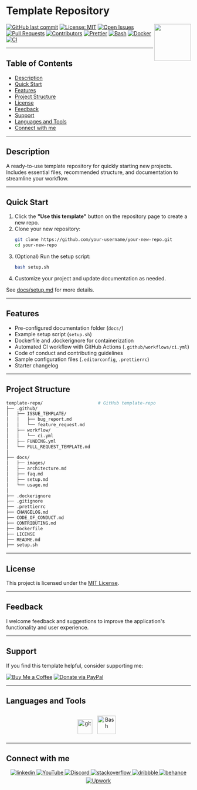 # Template Repository

<img align="right" src="https://media.giphy.com/media/du3J3cXyzhj75IOgvA/giphy.gif" width="100"/>

[![GitHub last commit](https://img.shields.io/github/last-commit/Alexandrbig1/template-repo)](https://github.com/Alexandrbig1/template-repo/commits/main)
[![License: MIT](https://img.shields.io/github/license/Alexandrbig1/template-repo)](https://github.com/Alexandrbig1/template-repo/blob/main/LICENSE)
[![Open Issues](https://img.shields.io/github/issues/Alexandrbig1/template-repo)](https://github.com/Alexandrbig1/template-repo/issues)
[![Pull Requests](https://img.shields.io/github/issues-pr/Alexandrbig1/template-repo)](https://github.com/Alexandrbig1/template-repo/pulls)
[![Contributors](https://img.shields.io/github/contributors/Alexandrbig1/template-repo)](https://github.com/Alexandrbig1/template-repo/graphs/contributors)
[![Prettier](https://img.shields.io/badge/prettier-2.8.8-ff69b4.svg?style=for-the-badge&logo=prettier)](https://prettier.io/)
[![Bash](https://img.shields.io/badge/bash-5.2-4EAA25?logo=gnubash&logoColor=white&style=for-the-badge)](https://www.gnu.org/software/bash/)
[![Docker](https://img.shields.io/badge/Docker-24.0-blue?logo=docker&style=for-the-badge)](Dockerfile)
[![CI](https://github.com/Alexandrbig1/template-repo/actions/workflows/ci.yml/badge.svg?style=for-the-badge)](https://github.com/Alexandrbig1/template-repo/actions/workflows/ci.yml)

---

## Table of Contents

- [Description](#description)
- [Quick Start](#quick-start)
- [Features](#features)
- [Project Structure](#project-structure)
- [License](#license)
- [Feedback](#feedback)
- [Support](#support)
- [Languages and Tools](#languages-and-tools)
- [Connect with me](#connect-with-me)

---

## Description

A ready-to-use template repository for quickly starting new projects. Includes essential files, recommended structure, and documentation to streamline your workflow.

---

## Quick Start

1. Click the **"Use this template"** button on the repository page to create a new repo.
2. Clone your new repository:
   ```sh
   git clone https://github.com/your-username/your-new-repo.git
   cd your-new-repo
   ```
3. (Optional) Run the setup script:
   ```sh
   bash setup.sh
   ```
4. Customize your project and update documentation as needed.

See [docs/setup.md](docs/setup.md) for more details.

---

## Features

- Pre-configured documentation folder (`docs/`)
- Example setup script (`setup.sh`)
- Dockerfile and .dockerignore for containerization
- Automated CI workflow with GitHub Actions (`.github/workflows/ci.yml`)
- Code of conduct and contributing guidelines
- Sample configuration files (`.editorconfig`, `.prettierrc`)
- Starter changelog

---

## Project Structure

```bash
template-repo/                     # GitHub template-repo
├── .github/
│   ├── ISSUE_TEMPLATE/
│   │   ├── bug_report.md
│   │   └── feature_request.md
│   ├── workflow/
│   │   └── ci.yml
│   ├── FUNDING.yml
│   └── PULL_REQUEST_TEMPLATE.md
│
├── docs/
│   ├── images/
│   ├── architecture.md
│   ├── faq.md
│   ├── setup.md
│   └── usage.md
│
├── .dockerignore
├── .gitignore
├── .prettierrc
├── CHANGELOG.md
├── CODE_OF_CONDUCT.md
├── CONTRIBUTING.md
├── Dockerfile
├── LICENSE
├── README.md
├── setup.sh
```

---

## License

This project is licensed under the [MIT License](LICENSE).

---

## Feedback

I welcome feedback and suggestions to improve the application's functionality and user experience.

---

## Support

If you find this template helpful, consider supporting me:

[![Buy Me a Coffee](https://img.shields.io/badge/buy%20me%20a%20coffee-yellow?logo=buy-me-a-coffee&style=for-the-badge)](https://www.buymeacoffee.com/alexsmagin)
[![Donate via PayPal](https://img.shields.io/badge/paypal-donate-blue?logo=paypal&style=for-the-badge)](https://paypal.me/alexandrsmagin)

---

## Languages and Tools

<div align="center">
<a href="https://git-scm.com/" target="_blank" rel="noreferrer">
<img src="https://www.vectorlogo.zone/logos/git-scm/git-scm-icon.svg" alt="git" width="40" height="40"/></a>
<a href="https://www.gnu.org/software/bash/" target="_blank"><img style="margin: 10px" src="https://profilinator.rishav.dev/skills-assets/gnu_bash-icon.svg" alt="Bash" height="50" /></a> 
</div>

---

## Connect with me

<div align="center">
<a href="https://linkedin.com/in/alex-smagin29" target="_blank">
<img src=https://img.shields.io/badge/linkedin-%231E77B5.svg?&style=for-the-badge&logo=linkedin&logoColor=white alt=linkedin style="margin-bottom: 5px;" />
</a>
<a href="https://www.youtube.com/@AlexSmaginDev" target="_blank">
<img src="https://img.shields.io/badge/youtube-%23FF0000.svg?&style=for-the-badge&logo=youtube&logoColor=white" alt="YouTube" style="margin-bottom: 5px;" />
</a>
<a href="https://discord.gg/t6MGsCqdFX" target="_blank">
<img src="https://img.shields.io/badge/discord-%237289DA.svg?&style=for-the-badge&logo=discord&logoColor=white" alt="Discord" style="margin-bottom: 5px;" />
</a>
<a href="https://stackoverflow.com/users/22484161/alex-smagin" target="_blank">
<img src=https://img.shields.io/badge/stackoverflow-%23F28032.svg?&style=for-the-badge&logo=stackoverflow&logoColor=white alt=stackoverflow style="margin-bottom: 5px;" />
</a>
<a href="https://dribbble.com/Alexandrbig1" target="_blank">
<img src=https://img.shields.io/badge/dribbble-%23E45285.svg?&style=for-the-badge&logo=dribbble&logoColor=white alt=dribbble style="margin-bottom: 5px;" />
</a>
<a href="https://www.behance.net/a1126" target="_blank">
<img src=https://img.shields.io/badge/behance-%23191919.svg?&style=for-the-badge&logo=behance&logoColor=white alt=behance style="margin-bottom: 5px;" />
</a>
<a href="https://www.upwork.com/freelancers/~0117da9f9f588056d2" target="_blank">
<img src="https://img.shields.io/badge/upwork-%230077B5.svg?&style=for-the-badge&logo=upwork&logoColor=white&color=%23167B02" alt="Upwork" style="margin-bottom: 5px;" />
</a>
</div>
